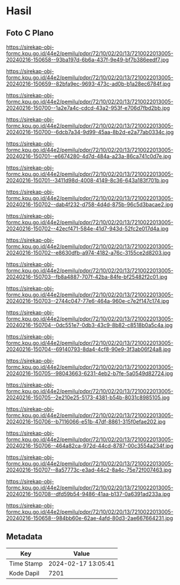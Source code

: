 # Hasil

## Foto C Plano

https://sirekap-obj-formc.kpu.go.id/44e2/pemilu/pdpr/72/10/02/20/13/7210022013005-20240216-150658--93ba197d-6b6a-437f-9e49-bf7b386eedf7.jpg

https://sirekap-obj-formc.kpu.go.id/44e2/pemilu/pdpr/72/10/02/20/13/7210022013005-20240216-150659--82bfa9ec-9693-473c-ad0b-b1a28ec6784f.jpg

https://sirekap-obj-formc.kpu.go.id/44e2/pemilu/pdpr/72/10/02/20/13/7210022013005-20240216-150700--1a2e7a4c-cdcd-43a2-953f-e706d7fbd2bb.jpg

https://sirekap-obj-formc.kpu.go.id/44e2/pemilu/pdpr/72/10/02/20/13/7210022013005-20240216-150700--6dcb7a34-9d99-45aa-8b2d-e2a77ab0334c.jpg

https://sirekap-obj-formc.kpu.go.id/44e2/pemilu/pdpr/72/10/02/20/13/7210022013005-20240216-150701--e6674280-4d7d-484a-a23a-86ca741c0d7e.jpg

https://sirekap-obj-formc.kpu.go.id/44e2/pemilu/pdpr/72/10/02/20/13/7210022013005-20240216-150701--3411d98d-4008-4149-8c36-643a183f701b.jpg

https://sirekap-obj-formc.kpu.go.id/44e2/pemilu/pdpr/72/10/02/20/13/7210022013005-20240216-150702--dab4f232-d758-4d4d-875b-96c5d3bacae2.jpg

https://sirekap-obj-formc.kpu.go.id/44e2/pemilu/pdpr/72/10/02/20/13/7210022013005-20240216-150702--42ecf471-584e-41d7-943d-52fc2e017d4a.jpg

https://sirekap-obj-formc.kpu.go.id/44e2/pemilu/pdpr/72/10/02/20/13/7210022013005-20240216-150702--e8630dfb-a974-4182-a76c-3155ce2d8203.jpg

https://sirekap-obj-formc.kpu.go.id/44e2/pemilu/pdpr/72/10/02/20/13/7210022013005-20240216-150703--fb8a4887-707f-42ba-84fe-bf25482f2c01.jpg

https://sirekap-obj-formc.kpu.go.id/44e2/pemilu/pdpr/72/10/02/20/13/7210022013005-20240216-150703--2744c047-77e6-464a-960e-c7e2f147c174.jpg

https://sirekap-obj-formc.kpu.go.id/44e2/pemilu/pdpr/72/10/02/20/13/7210022013005-20240216-150704--0dc551e7-0db3-43c9-8b82-c8518b0a5c4a.jpg

https://sirekap-obj-formc.kpu.go.id/44e2/pemilu/pdpr/72/10/02/20/13/7210022013005-20240216-150704--69140793-8da4-4cf8-90e9-3f3ab06f24a8.jpg

https://sirekap-obj-formc.kpu.go.id/44e2/pemilu/pdpr/72/10/02/20/13/7210022013005-20240216-150705--98043663-6231-4eb2-b7fe-5a0549d82724.jpg

https://sirekap-obj-formc.kpu.go.id/44e2/pemilu/pdpr/72/10/02/20/13/7210022013005-20240216-150705--2e210e25-5173-4381-b54b-8031c8985105.jpg

https://sirekap-obj-formc.kpu.go.id/44e2/pemilu/pdpr/72/10/02/20/13/7210022013005-20240216-150706--b7116066-e51b-47df-8861-315f0efae202.jpg

https://sirekap-obj-formc.kpu.go.id/44e2/pemilu/pdpr/72/10/02/20/13/7210022013005-20240216-150706--464a82ca-972d-44cd-8787-00c3554a234f.jpg

https://sirekap-obj-formc.kpu.go.id/44e2/pemilu/pdpr/72/10/02/20/13/7210022013005-20240216-150707--8a57773c-e3ad-44c2-8a4c-75e72f007463.jpg

https://sirekap-obj-formc.kpu.go.id/44e2/pemilu/pdpr/72/10/02/20/13/7210022013005-20240216-150708--dfd59b54-9486-41aa-b137-0a6391ad233a.jpg

https://sirekap-obj-formc.kpu.go.id/44e2/pemilu/pdpr/72/10/02/20/13/7210022013005-20240216-150658--984bb60e-62ae-4afd-80d3-2ae667664231.jpg


## Metadata

| Key        | Value               |
| ---------- | ------------------- |
| Time Stamp | 2024-02-17 13:05:41 |
| Kode Dapil | 7201                |



